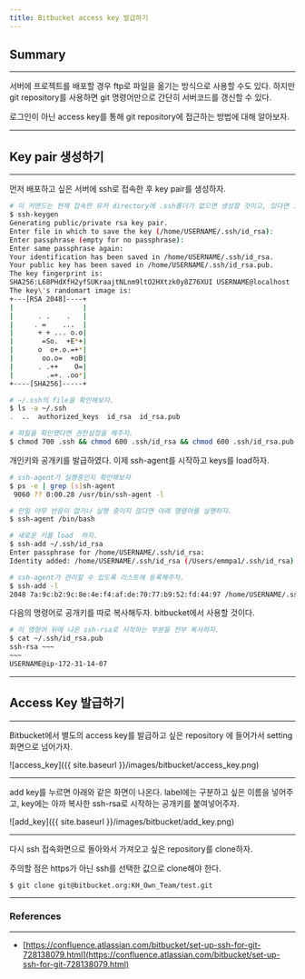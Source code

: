 ```yaml
---
title: Bitbucket access key 발급하기
---
```


## Summary
---------------------
 서버에 프로젝트를 배포할 경우 ftp로 파일을 옮기는 방식으로 사용할 수도 있다.
 하지만 git repository를 사용하면 git 명령어만으로 간단히 서버코드를 갱신할 수 있다.

 로그인이 아닌 access key를 통해 git repository에 접근하는 방법에 대해 알아보자.

---------------------

## Key pair 생성하기
---------------------

먼저 배포하고 싶은 서버에 ssh로 접속한 후 key pair를 생성하자.


```bash
# 이 커맨드는 현재 접속한 유저 directory에 .ssh폴더가 없으면 생성할 것이고, 있다면 .ssh directory에 key pair만 생성할 것이다.
$ ssh-keygen
Generating public/private rsa key pair.
Enter file in which to save the key (/home/USERNAME/.ssh/id_rsa):
Enter passphrase (empty for no passphrase):
Enter same passphrase again:
Your identification has been saved in /home/USERNAME/.ssh/id_rsa.
Your public key has been saved in /home/USERNAME/.ssh/id_rsa.pub.
The key fingerprint is:
SHA256:L68PHdXfH2yfSUKraajtNLnm9ltO2HXtzk0y8Z76XUI USERNAME@localhost
The key\'s randomart image is:
+---[RSA 2048]----+
|                 |
|      . .    .   |
|     . =    ...  |
|      + + ... o.o|
|       =So.  +E*+|
|      o  o+.o.=+*|
|       oo.o=  +oB|
|      . .++    O=|
|        .=+. .oo*|
+----[SHA256]-----+

# ~/.ssh의 file을 확인해보자.
$ ls -a ~/.ssh
.  ..  authorized_keys  id_rsa  id_rsa.pub

# 파일을 확인했다면 권한설정을 해주자.
$ chmod 700 .ssh && chmod 600 .ssh/id_rsa && chmod 600 .ssh/id_rsa.pub
```

개인키와 공개키를 발급하였다. 이제 ssh-agent를 시작하고 keys를 load하자.

```bash
# ssh-agent가 실행중인지 확인해보자
$ ps -e | grep [s]sh-agent 
 9060 ?? 0:00.28 /usr/bin/ssh-agent -l

# 만일 아무 반응이 없거나 실행 중이지 않다면 아래 명령어를 실행하자.
$ ssh-agent /bin/bash

# 새로운 키를 load  하자.
$ ssh-add ~/.ssh/id_rsa 
Enter passphrase for /home/USERNAME/.ssh/id_rsa:
Identity added: /home/USERNAME/.ssh/id_rsa (/Users/emmpa1/.ssh/id_rsa)

# ssh-agent가 관리할 수 있도록 리스트에 등록해주자.
$ ssh-add -l
2048 7a:9c:b2:9c:8e:4e:f4:af:de:70:77:b9:52:fd:44:97 /home/USERNAME/.ssh/id_rsa (RSA)

```

다음의 명령어로 공개키를 따로 복사해두자. bitbucket에서 사용할 것이다.
```bash
# 이 명령어 뒤에 나온 ssh-rsa로 시작하는 부분을 전부 복사하자.
$ cat ~/.ssh/id_rsa.pub
ssh-rsa ~~~
~~~
USERNAME@ip-172-31-14-07
```

---

## Access Key 발급하기
---

Bitbucket에서 별도의 access key를 발급하고 싶은 repository 에 들어가서 setting 화면으로 넘어가자.

![access_key]({{ site.baseurl }}/images/bitbucket/access_key.png)


---

add key를 누르면 아래와 같은 화면이 나온다. label에는 구분하고 싶은 이름을 넣어주고, key에는 아까 복사한 ssh-rsa로 시작하는 공개키를 붙여넣어주자.

![add_key]({{ site.baseurl }}/images/bitbucket/add_key.png)

---

다시 ssh 접속화면으로 돌아와서 가져오고 싶은 repository를 clone하자.

주의할 점은 https가 아닌 ssh를 선택한 값으로 clone해야 한다.

```
$ git clone git@bitbucket.org:KH_Own_Team/test.git
```
---
### References
---
- [https://confluence.atlassian.com/bitbucket/set-up-ssh-for-git-728138079.html](https://confluence.atlassian.com/bitbucket/set-up-ssh-for-git-728138079.html)